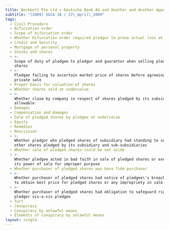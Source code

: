 ```yaml
---
title: Beckkett Pte Ltd v Deutsche Bank AG and Another and Another Appeal
subtitle: "[2009] SGCA 18 / 27\_April\_2009"
tags:
  - Civil Procedure
  - Bifurcation order
  - Scope of bifurcation order
  - Whether bifurcation order required pledgor to prove actual loss at trial
  - Credit and Security
  - Mortgage of personal property
  - Stocks and shares
  - >-
    Scope of duty of pledgee to pledgor and guarantor when selling pledged
    shares
  - >-
    Pledgee failing to ascertain market price of shares before agreeing to
    private sale
  - Proper basis for valuation of shares
  - Whether shares sold at undervalue
  - >-
    Whether claim by company in respect of shares pledged by its subsidiary
    allowable
  - Damages
  - Compensation and damages
  - Sale of pledged shares by pledgee at undervalue
  - Equity
  - Remedies
  - Rescission
  - >-
    Whether pledgor who pledged shares of subsidiary had standing to set aside
    other shares pledged by its subsidiary and sub-subsidiaries
  - Whether sale of pledged shares could be set aside
  - >-
    Whether pledgee acted in bad faith in sale of pledged shares or exercised
    its power of sale for improper purpose
  - Whether purchaser of pledged shares was bona fide purchaser
  - >-
    Whether purchaser of pledged shares had notice of pledgee\'s breach of duty
    to obtain best price for pledged shares or any impropriety in sale
  - >-
    Whether purchaser of pledged shares had obligation to safeguard rights of
    pledgor vis-a-vis pledgee
  - Tort
  - Conspiracy
  - Conspiracy by unlawful means
  - Elements of conspiracy by unlawful means
layout: single
---
```


